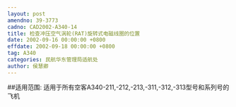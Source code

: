 ```yaml
---
layout: post
amendno: 39-3773
cadno: CAD2002-A340-14
title: 检查冲压空气涡轮(RAT)旋转式电磁线圈的位置
date: 2002-09-16 00:00:00 +0800
effdate: 2002-09-18 00:00:00 +0800
tag: A340
categories: 民航华东管理局适航处
author: 侯慧卿
---
```


##适用范围:
适用于所有空客A340-211,-212,-213,-311,-312,-313型号和系列号的飞机

